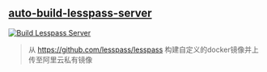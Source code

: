 ## [auto-build-lesspass-server](https://github.com/qxzg/auto-build-lesspass-server/blob/master/.github/workflows/build-lesspass-server.yml)  
[![Build Lesspass Server](https://github.com/qxzg/auto-build-lesspass-server/workflows/Build%20Lesspass%20Server/badge.svg)](https://github.com/qxzg/auto-build-lesspass-server/actions?query=workflow%3A%22Build+Lesspass+Server%22)  
> 从 https://github.com/lesspass/lesspass 构建自定义的docker镜像并上传至阿里云私有镜像

